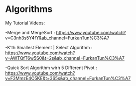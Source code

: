 # Algorithms

My Tutorial Videos:

-Merge and MergeSort : https://www.youtube.com/watch?v=C3nh3s5Y4fY&ab_channel=FurkanTun%C3%A7

-K'th Smallest Element | Select Algorithm : https://www.youtube.com/watch?v=AWTQfT6w5S0&t=2s&ab_channel=FurkanTun%C3%A7

-Quick Sort Algorithm wirh 5 Different Pivot : https://www.youtube.com/watch?v=F3MmzE4O5KE&t=365s&ab_channel=FurkanTun%C3%A7
